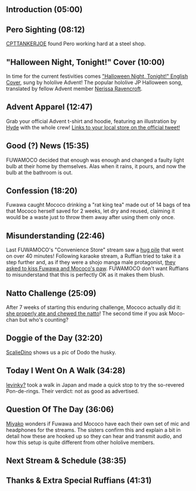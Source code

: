 ## Introduction (05:00)

## Pero Sighting (08:12)

[CPTTANKERJOE](https://twitter.com/CPTTANKERJOEv2/status/1702487834135851171) found Pero working hard at a steel shop.

## "Halloween Night, Tonight!" Cover (10:00)

In time for the current festivities comes ["Halloween Night, Tonight!" English Cover](https://youtu.be/FqXrBy_FIU0), sung by hololive Advent! The popular hololive JP Halloween song, translated by fellow Advent member [Nerissa Ravencroft](https://www.youtube.com/@NerissaRavencroft).

## Advent Apparel (12:47)

Grab your official Advent t-shirt and hoodie, featuring an illustration by [Hyde](https://twitter.com/tabakko/status/1716315008085446730) with the whole crew! [Links to your local store on the official tweet!](https://twitter.com/hololive_En/status/1716295882146988485)

## Good (?) News (15:35)

FUWAMOCO decided that enough was enough and changed a faulty light bulb at their home by themselves. Alas when it rains, it pours, and now the bulb at the bathroom is out.

## Confession (18:20)

Fuwawa caught Mococo drinking a "rat king tea" made out of 14 bags of tea that Mococo herself saved for 2 weeks, let dry and reused, claiming it would be a waste just to throw them away after using them only once.

## Misunderstanding (22:46)

Last FUWAMOCO's "Convenience Store" stream saw a [hug pile](https://youtu.be/CGfOWj0IZSQ?t=10462) that went on over 40 minutes! Following karaoke stream, a Ruffian tried to take it a step further and, as if they were a shojo manga male protagonist, [they asked to kiss Fuwawa and Mococo's paw](https://youtu.be/xIyBZHUcSZM?t=10673). FUWAMOCO don't want Ruffians to misunderstand that this is perfectly OK as it makes them blush.

## Natto Challenge (25:09)

After 7 weeks of starting this enduring challenge, Mococo actually did it: [she properly ate and chewed the natto](https://youtu.be/VV4H3SFTb8k?t=1820)! The second time if you ask Moco-chan but who's counting?

## Doggie of the Day (32:20)

[ScalieDino](https://twitter.com/DinoScalie/status/1707295227411824889) shows us a pic of Dodo the husky.

## Today I Went On A Walk (34:28)

[levinky?](https://twitter.com/levinky_art/status/1715713078187483457) took a walk in Japan and made a quick stop to try the so-revered Pon-de-rings. Their verdict: not as good as advertised.

## Question Of The Day (36:06)

[Miyako](https://twitter.com/MoeMoeMiyako/status/1713476110871384572) wonders if Fuwawa and Mococo have each their own set of mic and headphones for the streams. The sisters confirm this and explain a bit in detail how these are hooked up so they can hear and transmit audio, and how this setup is quite different from other hololive members.

## Next Stream & Schedule (38:35)

## Thanks & Extra Special Ruffians (41:31)
